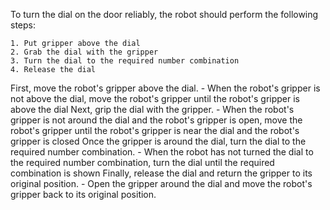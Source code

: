 To turn the dial on the door reliably, the robot should perform the following steps:

    1. Put gripper above the dial
    2. Grab the dial with the gripper
    3. Turn the dial to the required number combination
    4. Release the dial
    
First, move the robot's gripper above the dial.
    - When the robot's gripper is not above the dial, move the robot's gripper until the robot's gripper is above the dial
Next, grip the dial with the gripper.
    - When the robot's gripper is not around the dial and the robot's gripper is open, move the robot's gripper until the robot's gripper is near the dial and the robot's gripper is closed
Once the gripper is around the dial, turn the dial to the required number combination.
    - When the robot has not turned the dial to the required number combination, turn the dial until the required combination is shown
Finally, release the dial and return the gripper to its original position.
    - Open the gripper around the dial and move the robot's gripper back to its original position.